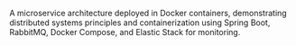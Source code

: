 A microservice architecture deployed in Docker containers, demonstrating distributed systems principles and 
containerization using Spring Boot, RabbitMQ, Docker Compose, and Elastic Stack for monitoring.
